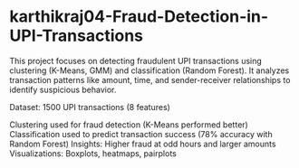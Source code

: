 # karthikraj04-Fraud-Detection-in-UPI-Transactions

This project focuses on detecting fraudulent UPI transactions using clustering (K-Means, GMM) and classification (Random Forest). It analyzes transaction patterns like amount, time, and sender-receiver relationships to identify suspicious behavior.

Dataset: 1500 UPI transactions (8 features)

Clustering used for fraud detection (K-Means performed better)
Classification used to predict transaction success (78% accuracy with Random Forest)
Insights: Higher fraud at odd hours and larger amounts
Visualizations: Boxplots, heatmaps, pairplots
